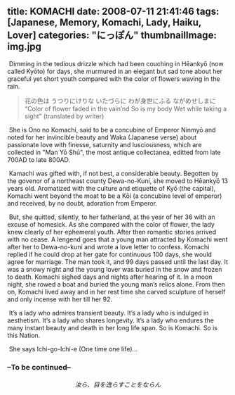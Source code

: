 title: KOMACHI
date: 2008-07-11 21:41:46
tags: [Japanese, Memory, Komachi, Lady, Haiku, Lover]
categories: "にっぽん"
thumbnailImage: img.jpg
---
&#160;Dimming in the tedious drizzle which had been couching in Hēankyō (now called Kyōto) for days, she murmured in an elegant but sad tone about her graceful yet short youth compared with the color of flowers waving in the rain.


<blockquote class="blockquote-center">花の色は うつりにけりな いたづらに
わが身世にふる ながめせしまに
“Color of flower
faded in the vain’nd 
So is my body
Wet while taking a sight” 
(translated by writer)</blockquote>

&#160;She is Ono no Komachi, said to be a concubine of Emperor Ninmyō and noted for her invincible beauty and Waka (Japanese verse) about passionate love with finesse, saturnity and lusciousness, which are collected in "Man Yō Shū", the most antique collectanea, editted from late 700AD to late 800AD.

&#160;Kamachi was gifted with, if not best, a considerable beauty. Begotten by the govenor of a northeast county Dewa-no-Kuni, she moved to Hēankyō 13 years old. Aromatized with the culture and etiquette of Kyō (the capital), Komachi went beyond the moat to be a Kōi (a concubine level of emperor) and received, by no doubt, adoration from Emperor.

&#160;But, she quitted, silently, to her fatherland, at the year of her 36 with an excuse of homesick. As she compared with the color of flower, the lady knew clearly of her ephemeral youth. After then romantic stories arrived with no cease. A lengend goes that a young man attracted by Komachi went after her to Dewa-no-kuni and wrote a love letter to confess. Komachi replied if he could drop at her gate for continuous 100 days, she would agree for marriage. The man took it, and 99 days passed until the last day. It was a snowy night and the young lover was buried in the snow and frozen to death. Komachi sighed days and nights after hearing of it. In a moon night, she rowed a boat and buried the young man’s relics alone. From then on, Komachi lived away and in her rest time she carved sculpture of herself and only incense with her till her 92.

&#160;It’s a lady who admires transient beauty. It’s a lady who is indulged in aesthetism. It’s a lady who shares  longevity. It’s a lady who endures the many instant beauty and death in her long life span. So is Komachi. So is this Nation.

&#160;She says Ichi-go-Ichi-e (One time one life)…

 

### –To be continued–
###### <center> 汝ら、目を逸らすことをならん